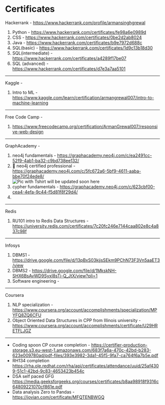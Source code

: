 # Certificates

Hackerrank - https://www.hackerrank.com/profile/armansinghgrewal <br>
1. Python - https://www.hackerrank.com/certificates/fe98a6e0989d <br>
2. CSS - https://www.hackerrank.com/certificates/0be2d2ab8024 <br>
3. Java - https://www.hackerrank.com/certificates/b9e7972d688c <br>
4. SQL(basic) - https://www.hackerrank.com/certificates/1d9c13b18d30 <br>
5. SQL(intermediate) - https://www.hackerrank.com/certificates/a4289f17be07 <br>
6. SQL (advanced) -  https://www.hackerrank.com/certificates/d7e3a7aa5101 <br>


----------------------------------------------------------------------------------------
Kaggle -  <br>
1. Intro to ML - https://www.kaggle.com/learn/certification/armangrewal007/intro-to-machine-learning <br>

---------------------------------------------------------------------------------------- 
Free Code Camp -  <br>
1. https://www.freecodecamp.org/certification/ArmanGrewal007/responsive-web-design <br>

-----------------------------------
GraphAcademy - <br>
1. neo4j fundamentals - https://graphacademy.neo4j.com/c/ea2491cc-52f9-4ab1-ba32-c9bd738ee132/
2. 🙌 neo4j certified professional - https://graphacademy.neo4j.com/c/5fc672a6-5bf9-4611-aaba-bbe70f24ede8/ <br> <img src="" alt="Pic with Tshirt will be updated soon here">
3. cypher fundamentals - https://graphacademy.neo4j.com/c/623cbf00-cea4-4efa-9c44-f5d81f8f29d4/
4. 

-------------------------
Redis
1. RU101 intro to Redis Data Structures - https://university.redis.com/certificates/7c20fc246e7144caa802e8c4a837c98f

------------------------
Infosys
1. DBMS1 - https://drive.google.com/file/d/13pBxS03kjjsSEkm9PChN73F3Vn5aaET3/view
2. DBMS2 - https://drive.google.com/file/d/1MkskNH-SHX6BsAvWD9SyxI8sTi-Q_JtX/view?pli=1
3. Software engineering - 
-----------------------
Coursera
1. NLP specialization - https://www.coursera.org/account/accomplishments/specialization/MPYFQ8ZQ6CFU
2. Object Oriented Data Structures in CPP from Illinois university - https://www.coursera.org/account/accomplishments/certificate/U29HRETFLJGZ
-----------------------
- Coding spoon CP course completion - https://certifier-production-storage.s3.eu-west-1.amazonaws.com/683f7a6a-470c-42bd-b283-623e009780ad/pdf-files/393e3982-3da1-45f5-9fa7-ca764f6a7b5e.pdf
- RH134 completion https://rha.ole.redhat.com/rha/api/certificates/attendance/uuid/25af4309-51c1-42bd-9c83-4653423b454c
- DSA self paced GFG https://media.geeksforgeeks.org/courses/certificates/b8aa98918f9316c64809221070cf861e.pdf
- Data analysis Zero to Pandas - https://jovian.com/certificate/MFQTENBWGQ

